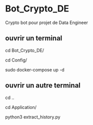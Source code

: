 # Bot_Crypto_DE
Crypto bot pour projet de Data Engineer

## ouvrir un terminal
<!-- ouvrir un terminal -->
cd Bot_Crypto_DE/

cd Config/

sudo docker-compose up -d

## ouvrir un autre terminal
cd ..

cd Application/

python3 extract_history.py
